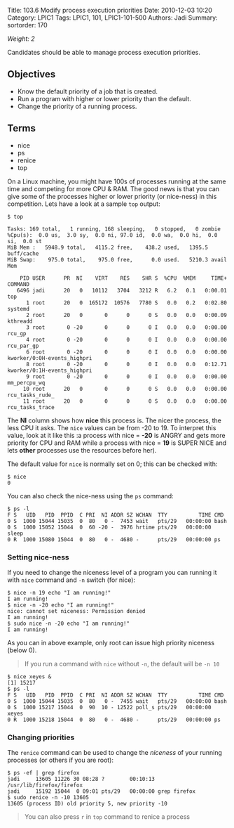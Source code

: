 Title: 103.6 Modify process execution priorities
Date: 2010-12-03 10:20
Category: LPIC1
Tags: LPIC1, 101, LPIC1-101-500
Authors: Jadi
Summary: 
sortorder: 170

_Weight: 2_

Candidates should be able to manage process execution priorities.

## Objectives
* Know the default priority of a job that is created.
* Run a program with higher or lower priority than the default.
* Change the priority of a running process.

## Terms
* nice
* ps
* renice
* top

On a Linux machine, you might have 100s of processes running at the same time and competing for more CPU & RAM. The good news is that you can give some of the processes higher or lower priority (or nice-ness) in this competition. Lets have a look at a sample `top` output:


```text
$ top

Tasks: 169 total,   1 running, 168 sleeping,   0 stopped,   0 zombie
%Cpu(s):  0.0 us,  3.0 sy,  0.0 ni, 97.0 id,  0.0 wa,  0.0 hi,  0.0 si,  0.0 st
MiB Mem :   5948.9 total,   4115.2 free,    438.2 used,   1395.5 buff/cache
MiB Swap:    975.0 total,    975.0 free,      0.0 used.   5210.3 avail Mem 

    PID USER      PR  NI    VIRT    RES    SHR S  %CPU  %MEM     TIME+ COMMAND                                        
   6496 jadi      20   0   10112   3704   3212 R   6.2   0.1   0:00.01 top                                            
      1 root      20   0  165172  10576   7780 S   0.0   0.2   0:02.80 systemd                                        
      2 root      20   0       0      0      0 S   0.0   0.0   0:00.09 kthreadd                                       
      3 root       0 -20       0      0      0 I   0.0   0.0   0:00.00 rcu_gp                                         
      4 root       0 -20       0      0      0 I   0.0   0.0   0:00.00 rcu_par_gp                                     
      6 root       0 -20       0      0      0 I   0.0   0.0   0:00.00 kworker/0:0H-events_highpri                    
      8 root       0 -20       0      0      0 I   0.0   0.0   0:12.71 kworker/0:1H-events_highpri                    
      9 root       0 -20       0      0      0 I   0.0   0.0   0:00.00 mm_percpu_wq                                   
     10 root      20   0       0      0      0 S   0.0   0.0   0:00.00 rcu_tasks_rude_                                
     11 root      20   0       0      0      0 S   0.0   0.0   0:00.00 rcu_tasks_trace
```

The **NI** column shows how **nice** this process is. The nicer the process, the less CPU it asks. The `nice` values can be from -20 to 19. To interpret this value, look at it like this :a process with nice = **-20** is ANGRY and gets more priority for CPU and RAM while a process with nice = **19** is SUPER NICE and lets **other** processes use the resources before her).

The default value for `nice` is normally set on 0; this can be checked with:

```
$ nice
0
```

You can also check the nice-ness using the `ps` command:

```text
$ ps -l
F S   UID   PID  PPID  C PRI  NI ADDR SZ WCHAN  TTY          TIME CMD
0 S  1000 15044 15035  0  80   0 -  7453 wait   pts/29   00:00:00 bash
0 S  1000 15052 15044  0  60 -20 -  3976 hrtime pts/29   00:00:00 sleep
0 R  1000 15080 15044  0  80   0 -  4680 -      pts/29   00:00:00 ps
```

### Setting nice-ness

If you need to change the niceness level of a program you can running it with `nice` command and `-n` switch \(for nice\):

```text
$ nice -n 19 echo "I am running!"
I am running!
$ nice -n -20 echo "I am running!"
nice: cannot set niceness: Permission denied
I am running!
$ sudo nice -n -20 echo "I am running!"
I am running!
```

As you can in above example, only root can issue high priority niceness (below 0).

> If you run a command with `nice` without `-n`, the default will be `-n 10`

```text
$ nice xeyes &
[1] 15217
$ ps -l
F S   UID   PID  PPID  C PRI  NI ADDR SZ WCHAN  TTY          TIME CMD
0 S  1000 15044 15035  0  80   0 -  7455 wait   pts/29   00:00:00 bash
0 S  1000 15217 15044  0  90  10 - 12522 poll_s pts/29   00:00:00 xeyes
0 R  1000 15218 15044  0  80   0 -  4680 -      pts/29   00:00:00 ps
```

### Changing priorities

The `renice` command can be used to change the _niceness_ of your running processes (or others if you are root):

```text
$ ps -ef | grep firefox
jadi     13605 11226 30 08:28 ?        00:10:13 /usr/lib/firefox/firefox
jadi     15192 15044  0 09:01 pts/29   00:00:00 grep firefox
$ sudo renice -n -10 13605
13605 (process ID) old priority 5, new priority -10
```

> You can also press `r` in `top` command to renice a process